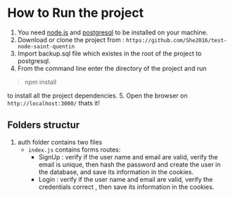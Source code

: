 # How to Run the project

1. You need [node.js](https://nodejs.org/en/) and [postgresql](https://www.postgresql.org/) to be installed on your machine.
2. Download or clone the project from : `https://github.com/She2016/test-node-saint-quentin`
3. Import backup.sql file which existes in the root of the project to postgresql.
4. From the command line enter the directory of the project and run

  > npm install 
  
  to install all the project dependencies.
5. Open the browser on `http://localhost:3000/` thats it!

## Folders structur
 1. auth folder contains two files
    - `index.js` contains forms routes:
      - SignUp : verify if the user name and email are valid, verify the email is unique, then hash the password and create the user in the database, and save its information in the cookies.
      - Login : verify if the user name and email are valid, verify the credentials correct , then save its information in the cookies. 